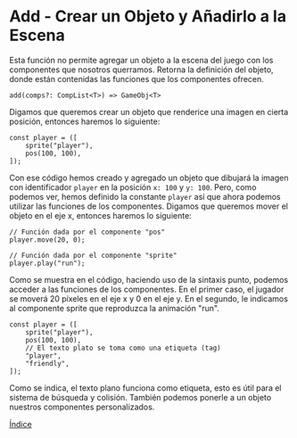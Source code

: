 # Add - Crear un Objeto y Añadirlo a la Escena

Esta función no permite agregar un objeto a la escena del juego con los componentes que nosotros querramos.
Retorna la definición del objeto, donde están contenidas las funciones que los componentes ofrecen.

`add(comps?: CompList<T>) => GameObj<T>`

Digamos que queremos crear un objeto que renderice una imagen en cierta posición, entonces haremos lo siguiente:

```
const player = ([
    sprite("player"),
    pos(100, 100),
]);
```
Con ese código hemos creado y agregado un objeto que dibujará la imagen con identificador `player` en la posición `x: 100` y `y: 100`.
Pero, como podemos ver, hemos definido la constante `player` así que ahora podemos utilizar las funciones de los componentes.
Digamos que queremos mover el objeto en el eje x, entonces haremos lo siguiente:

```
// Función dada por el componente "pos"
player.move(20, 0);

// Función dada por el componente "sprite"
player.play("run");
```
Como se muestra en el código, haciendo uso de la sintaxis punto, podemos acceder a las funciones de los componentes.
En el primer caso, el jugador se moverá 20 píxeles en el eje x y 0 en el eje y.
En el segundo, le indicamos al componente sprite que reproduzca la animación "run".

```
const player = ([
    sprite("player"),
    pos(100, 100),
    // El texto plato se toma como una etiqueta (tag)
    "player",
    "friendly",
]);
```
Como se indica, el texto plano funciona como etiqueta, esto es útil para el sistema de búsqueda y colisión.
También podemos ponerle a un objeto nuestros componentes personalizados.

[Índice](https://github.com/mishicoder/KaboomDoc-ES-/blob/main/doc/1.%20Introduccion/0.%20Indice.md)
